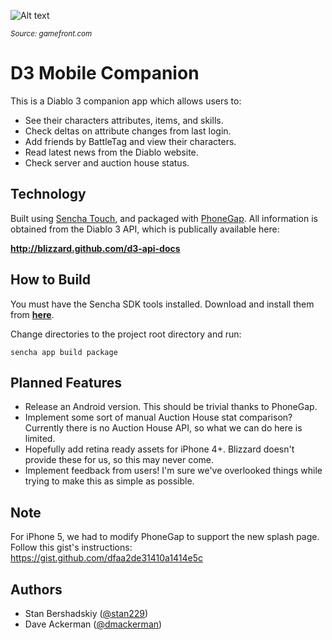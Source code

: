 ![Alt text](http://cdn2.gamefront.com/wp-content/uploads/2011/10/diablo3z.jpg?cda6c1)

<sub>*Source: gamefront.com*</sub>

# D3 Mobile Companion
This is a Diablo 3 companion app which allows users to:
- See their characters attributes, items, and skills.
- Check deltas on attribute changes from last login.
- Add friends by BattleTag and view their characters.
- Read latest news from the Diablo website.
- Check server and auction house status.

## Technology
Built using [Sencha Touch](http://sencha.com/touch), and packaged with [PhoneGap](http://phonegap.com).
All information is obtained from the Diablo 3 API, which is publically available here:

**http://blizzard.github.com/d3-api-docs**

## How to Build
You must have the Sencha SDK tools installed. Download and install them from [**here**](http://www.sencha.com/products/sdk-tools).

Change directories to the project root directory and run:

`sencha app build package`

## Planned Features
* Release an Android version. This should be trivial thanks to PhoneGap.
* Implement some sort of manual Auction House stat comparison? Currently there is no Auction House API, so what we can do here is limited.
* Hopefully add retina ready assets for iPhone 4+. Blizzard doesn't provide these for us, so this may never come.
* Implement feedback from users! I'm sure we've overlooked things while trying to make this as simple as possible.

## Note
For iPhone 5, we had to modify PhoneGap to support the new splash page.
Follow this gist's instructions:
https://gist.github.com/dfaa2de31410a1414e5c

## Authors
- Stan Bershadskiy ([@stan229](http://twitter.com/stan229))
- Dave Ackerman ([@dmackerman](http://twitter.com/dmackerman))
